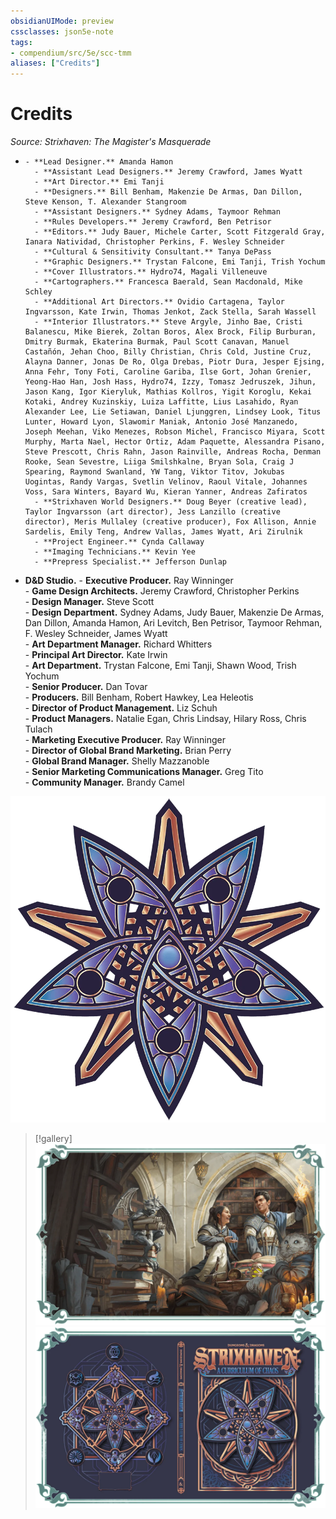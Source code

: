 ```yaml
---
obsidianUIMode: preview
cssclasses: json5e-note
tags:
- compendium/src/5e/scc-tmm
aliases: ["Credits"]
---
```

# Credits
*Source: Strixhaven: The Magister's Masquerade* 

-     - **Lead Designer.** Amanda Hamon    
        - **Assistant Lead Designers.** Jeremy Crawford, James Wyatt    
        - **Art Director.** Emi Tanji    
        - **Designers.** Bill Benham, Makenzie De Armas, Dan Dillon, Steve Kenson, T. Alexander Stangroom    
        - **Assistant Designers.** Sydney Adams, Taymoor Rehman    
        - **Rules Developers.** Jeremy Crawford, Ben Petrisor    
        - **Editors.** Judy Bauer, Michele Carter, Scott Fitzgerald Gray, Ianara Natividad, Christopher Perkins, F. Wesley Schneider    
        - **Cultural & Sensitivity Consultant.** Tanya DePass    
        - **Graphic Designers.** Trystan Falcone, Emi Tanji, Trish Yochum    
        - **Cover Illustrators.** Hydro74, Magali Villeneuve    
        - **Cartographers.** Francesca Baerald, Sean Macdonald, Mike Schley    
        - **Additional Art Directors.** Ovidio Cartagena, Taylor Ingvarsson, Kate Irwin, Thomas Jenkot, Zack Stella, Sarah Wassell    
        - **Interior Illustrators.** Steve Argyle, Jinho Bae, Cristi Balanescu, Mike Bierek, Zoltan Boros, Alex Brock, Filip Burburan, Dmitry Burmak, Ekaterina Burmak, Paul Scott Canavan, Manuel Castañón, Jehan Choo, Billy Christian, Chris Cold, Justine Cruz, Alayna Danner, Jonas De Ro, Olga Drebas, Piotr Dura, Jesper Ejsing, Anna Fehr, Tony Foti, Caroline Gariba, Ilse Gort, Johan Grenier, Yeong-Hao Han, Josh Hass, Hydro74, Izzy, Tomasz Jedruszek, Jihun, Jason Kang, Igor Kieryluk, Mathias Kollros, Yigit Koroglu, Kekai Kotaki, Andrey Kuzinskiy, Luiza Laffitte, Lius Lasahido, Ryan Alexander Lee, Lie Setiawan, Daniel Ljunggren, Lindsey Look, Titus Lunter, Howard Lyon, Slawomir Maniak, Antonio José Manzanedo, Joseph Meehan, Viko Menezes, Robson Michel, Francisco Miyara, Scott Murphy, Marta Nael, Hector Ortiz, Adam Paquette, Alessandra Pisano, Steve Prescott, Chris Rahn, Jason Rainville, Andreas Rocha, Denman Rooke, Sean Sevestre, Liiga Smilshkalne, Bryan Sola, Craig J Spearing, Raymond Swanland, YW Tang, Viktor Titov, Jokubas Uogintas, Randy Vargas, Svetlin Velinov, Raoul Vitale, Johannes Voss, Sara Winters, Bayard Wu, Kieran Yanner, Andreas Zafiratos    
        - **Strixhaven World Designers.** Doug Beyer (creative lead), Taylor Ingvarsson (art director), Jess Lanzillo (creative director), Meris Mullaley (creative producer), Fox Allison, Annie Sardelis, Emily Teng, Andrew Vallas, James Wyatt, Ari Zirulnik    
        - **Project Engineer.** Cynda Callaway    
        - **Imaging Technicians.** Kevin Yee    
        - **Prepress Specialist.** Jefferson Dunlap    
- **D&D Studio.**     - **Executive Producer.** Ray Winninger    
        - **Game Design Architects.** Jeremy Crawford, Christopher Perkins    
        - **Design Manager.** Steve Scott    
        - **Design Department.** Sydney Adams, Judy Bauer, Makenzie De Armas, Dan Dillon, Amanda Hamon, Ari Levitch, Ben Petrisor, Taymoor Rehman, F. Wesley Schneider, James Wyatt    
        - **Art Department Manager.** Richard Whitters    
        - **Principal Art Director.** Kate Irwin    
        - **Art Department.** Trystan Falcone, Emi Tanji, Shawn Wood, Trish Yochum    
        - **Senior Producer.** Dan Tovar    
        - **Producers.** Bill Benham, Robert Hawkey, Lea Heleotis    
        - **Director of Product Management.** Liz Schuh    
        - **Product Managers.** Natalie Egan, Chris Lindsay, Hilary Ross, Chris Tulach    
        - **Marketing Executive Producer.** Ray Winninger    
        - **Director of Global Brand Marketing.** Brian Perry    
        - **Global Brand Manager.** Shelly Mazzanoble    
        - **Senior Marketing Communications Manager.** Greg Tito    
        - **Community Manager.** Brandy Camel    

![](https://raw.githubusercontent.com/5etools-mirror-3/5etools-img/main/book/SCC/credits.webp#center)

> [!gallery]
> ![On the Cover: Three Strixh...](https://raw.githubusercontent.com/5etools-mirror-3/5etools-img/main/book/SCC/credits2.webp#gallery "On the Cover: Three Strixhaven students find distractions from their studies in Magali Villeneuve's cover illustration. On the back, a harried Biblioplex assistant tries to tidy the mess.")
> ![On the Alt-Cover: Hydro74 ...](https://raw.githubusercontent.com/5etools-mirror-3/5etools-img/main/book/SCC/credits3.webp#gallery "On the Alt-Cover: Hydro74 shows off the Strixhaven star, a symbol of unity and magical fellowship. The sigils of each of Strixhaven's five colleges adorn the back cover.")